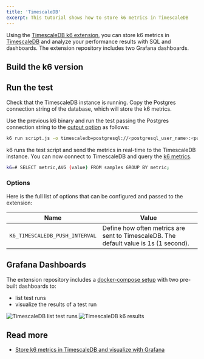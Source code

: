 ```yaml
---
title: 'TimescaleDB'
excerpt: This tutorial shows how to store k6 metrics in TimescaleDB
---
```


Using the [TimescaleDB k6 extension](https://github.com/grafana/xk6-output-timescaledb), you can store k6 metrics in [TimescaleDB](https://www.timescale.com/) and analyze your performance results with SQL and dashboards. The extension repository includes two Grafana dashboards.


## Build the k6 version

<InstallationInstructions extensionUrl="github.com/grafana/xk6-output-timescaledb"/>

## Run the test

Check that the TimescaleDB instance is running. Copy the Postgres connection string of the database, which will store the k6 metrics. 

Use the previous k6 binary and run the test passing the Postgres connection string to the [output option](/using-k6/k6-options/reference#results-output) as follows:


```bash
k6 run script.js -o timescaledb=postgresql://<postgresql_user_name>:<password>@<ip>:<port>/<database>
```

k6 runs the test script and send the metrics in real-time to the TimescaleDB instance. You can now connect to TimescaleDB and query the [k6 metrics]().

```bash
k6=# SELECT metric,AVG (value) FROM samples GROUP BY metric;
```

### Options

Here is the full list of options that can be configured and passed to the extension:

| Name                                     | Value                                                                                                       |
| ---------------------------------------- | ----------------------------------------------------------------------------------------------------------- |
| `K6_TIMESCALEDB_PUSH_INTERVAL`                     | Define how often metrics are sent to TimescaleDB. The default value is 1s (1 second).  |

## Grafana Dashboards

The extension repository includes a [docker-compose setup](https://github.com/grafana/xk6-output-timescaledb/#docker-compose) with two pre-built dashboards to: 
- list test runs
- visualize the results of a test run


![TimescaleDB list test runs](./images/TimescaleDB/dashboard-test-runs.png)
![TimescaleDB k6 results](./images/TimescaleDB/dashboard-test-result.png)

## Read more

- [Store k6 metrics in TimescaleDB and visualize with Grafana](https://k6.io/blog/store-k6-metrics-in-timescaledb-and-visualize-with-grafana/)
